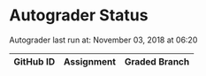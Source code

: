 # Autograder Status
Autograder last run at: November 03, 2018 at 06:20

| GitHub ID | Assignment | Graded Branch |
|-----------|------------|---------------|
